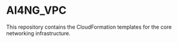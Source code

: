 # AI4NG_VPC
This repository contains the CloudFormation templates for the core networking infrastructure.
